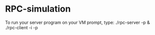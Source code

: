 # RPC-simulation
To run your server program on your VM prompt, type:
./rpc-server -p <port> &
./rpc-client -i <ip-address> -p <port>
